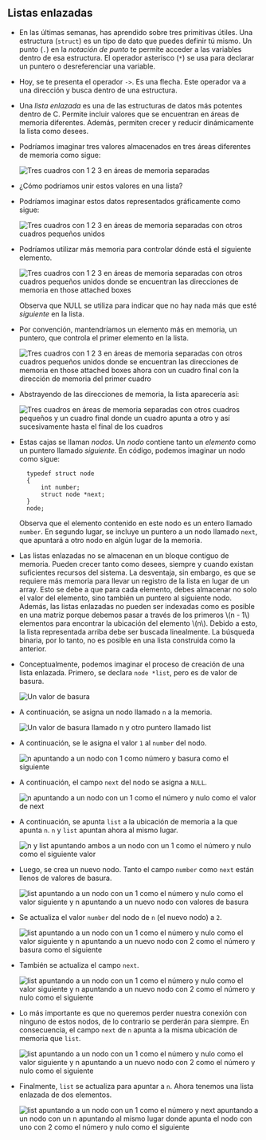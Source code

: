Listas enlazadas
------------

* En las últimas semanas, has aprendido sobre tres primitivas útiles. Una estructura (`struct`) es un tipo de dato que puedes definir tú mismo. Un punto (`.`) en la _notación de punto_ te permite acceder a las variables dentro de esa estructura. El operador asterisco (`*`) se usa para declarar un puntero o desreferenciar una variable.
* Hoy, se te presenta el operador `->`. Es una flecha. Este operador va a una dirección y busca dentro de una estructura.
* Una _lista enlazada_ es una de las estructuras de datos más potentes dentro de C. Permite incluir valores que se encuentran en áreas de memoria diferentes. Además, permiten crecer y reducir dinámicamente la lista como desees.
* Podríamos imaginar tres valores almacenados en tres áreas diferentes de memoria como sigue:
    
    ![Tres cuadros con 1 2 3 en áreas de memoria separadas](https://cs50.harvard.edu/x/2023/notes/5/cs50Week5Slide036.png "tres valores en memoria")
    
* ¿Cómo podríamos unir estos valores en una lista?
* Podríamos imaginar estos datos representados gráficamente como sigue:
    
    ![Tres cuadros con 1 2 3 en áreas de memoria separadas con otros cuadros pequeños unidos](https://cs50.harvard.edu/x/2023/notes/5/cs50Week5Slide037.png "tres valores en memoria")
    
* Podríamos utilizar más memoria para controlar dónde está el siguiente elemento.
    
    ![Tres cuadros con 1 2 3 en áreas de memoria separadas con otros cuadros pequeños unidos donde se encuentran las direcciones de memoria en those attached boxes](https://cs50.harvard.edu/x/2023/notes/5/cs50Week5Slide041.png "tres valores en memoria")
    
    Observa que NULL se utiliza para indicar que no hay nada más que esté _siguiente_ en la lista.
    
* Por convención, mantendríamos un elemento más en memoria, un puntero, que controla el primer elemento en la lista.
    
    ![Tres cuadros con 1 2 3 en áreas de memoria separadas con otros cuadros pequeños unidos donde se encuentran las direcciones de memoria en those attached boxes ahora con un cuadro final con la dirección de memoria del primer cuadro](https://cs50.harvard.edu/x/2023/notes/5/cs50Week5Slide042.png "tres valores en memoria con puntero")
    
* Abstrayendo de las direcciones de memoria, la lista aparecería así:
    
    ![Tres cuadros en áreas de memoria separadas con otros cuadros pequeños y un cuadro final donde un cuadro apunta a otro y así sucesivamente hasta el final de los cuadros](https://cs50.harvard.edu/x/2023/notes/5/cs50Week5Slide043.png "tres valores en memoria con puntero")
    
* Estas cajas se llaman _nodos_. Un _nodo_ contiene tanto un _elemento_ como un puntero llamado _siguiente_. En código, podemos imaginar un nodo como sigue:
    
        typedef struct node
        {
            int number;
            struct node *next;
        }
        node;
        
    
    Observa que el elemento contenido en este nodo es un entero llamado `number`. En segundo lugar, se incluye un puntero a un nodo llamado `next`, que apuntará a otro nodo en algún lugar de la memoria.
    
* Las listas enlazadas no se almacenan en un bloque contiguo de memoria. Pueden crecer tanto como desees, siempre y cuando existan suficientes recursos del sistema. La desventaja, sin embargo, es que se requiere más memoria para llevar un registro de la lista en lugar de un array. Esto se debe a que para cada elemento, debes almacenar no solo el valor del elemento, sino también un puntero al siguiente nodo. Además, las listas enlazadas no pueden ser indexadas como es posible en una matriz porque debemos pasar a través de los primeros \\(n - 1\\) elementos para encontrar la ubicación del elemento \\(n\\). Debido a esto, la lista representada arriba debe ser buscada linealmente. La búsqueda binaria, por lo tanto, no es posible en una lista construida como la anterior.
    
* Conceptualmente, podemos imaginar el proceso de creación de una lista enlazada. Primero, se declara `node *list`, pero es de valor de basura.
    
    ![Un valor de basura](https://cs50.harvard.edu/x/2023/notes/5/cs50Week5Slide055.png "Lista enlazada")
    
* A continuación, se asigna un nodo llamado `n` a la memoria.
    
    ![Un valor de basura llamado n y otro puntero llamado list](https://cs50.harvard.edu/x/2023/notes/5/cs50Week5Slide059.png "Lista enlazada")
    
* A continuación, se le asigna el valor `1` al `number` del nodo.
    
    ![n apuntando a un nodo con 1 como número y basura como el siguiente](https://cs50.harvard.edu/x/2023/notes/5/cs50Week5Slide064.png "Lista enlazada")
    
* A continuación, el campo `next` del nodo se asigna a `NULL`.
    
    ![n apuntando a un nodo con un 1 como el número y nulo como el valor de next](https://cs50.harvard.edu/x/2023/notes/5/cs50Week5Slide066.png "Lista enlazada")
    
* A continuación, se apunta `list` a la ubicación de memoria a la que apunta `n`. `n` y `list` apuntan ahora al mismo lugar.
    
    ![n y list apuntando ambos a un nodo con un 1 como el número y nulo como el siguiente valor](https://cs50.harvard.edu/x/2023/notes/5/cs50Week5Slide068.png "Lista enlazada")
    
* Luego, se crea un nuevo nodo. Tanto el campo `number` como `next` están llenos de valores de basura.
    
    ![list apuntando a un nodo con un 1 como el número y nulo como el valor siguiente y n apuntando a un nuevo nodo con valores de basura](https://cs50.harvard.edu/x/2023/notes/5/cs50Week5Slide073.png "linked list")
    
* Se actualiza el valor `number` del nodo de `n` (el nuevo nodo) a `2`.
    
    ![list apuntando a un nodo con un 1 como el número y nulo como el valor siguiente y n apuntando a un nuevo nodo con 2 como el número y basura como el siguiente](https://cs50.harvard.edu/x/2023/notes/5/cs50Week5Slide075.png "Lista enlazada")
    
* También se actualiza el campo `next`.
    
    ![list apuntando a un nodo con un 1 como el número y nulo como el valor siguiente y n apuntando a un nuevo nodo con 2 como el número y nulo como el siguiente](https://cs50.harvard.edu/x/2023/notes/5/cs50Week5Slide077.png "Lista enlazada")
    
* Lo más importante es que no queremos perder nuestra conexión con ninguno de estos nodos, de lo contrario se perderán para siempre. En consecuencia, el campo `next` de `n` apunta a la misma ubicación de memoria que `list`.
    
    ![list apuntando a un nodo con un 1 como el número y nulo como el valor siguiente y n apuntando a un nuevo nodo con 2 como el número y nulo como el siguiente](https://cs50.harvard.edu/x/2023/notes/5/cs50Week5Slide084.png "Lista enlazada")
    
* Finalmente, `list` se actualiza para apuntar a `n`. Ahora tenemos una lista enlazada de dos elementos.
    
    ![list apuntando a un nodo con un 1 como el número y next apuntando a un nodo con un n apuntando al mismo lugar donde apunta el nodo con uno con 2 como el número y nulo como el siguiente](https://cs50.harvard.edu/x/2023/notes/5/cs50Week5Slide086.png "Lista enlazada")